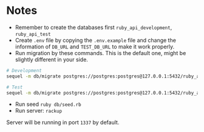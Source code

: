 # Notes
- Remember to create the databases first `ruby_api_development`, `ruby_api_test`
- Create `.env` file by copying the `.env.example` file and change the information of `DB_URL` and `TEST_DB_URL` to make it work properly.
- Run migration by these commands. This is the default one, might be slightly different in your side.
```bash
# Development
sequel -m db/migrate postgres://postgres:postgres@127.0.0.1:5432/ruby_api_development

# Test
sequel -m db/migrate postgres://postgres:postgres@127.0.0.1:5432/ruby_api_test
```
- Run seed `ruby db/seed.rb`
- Run server: `rackup`

Server will be running in port `1337` by default.
